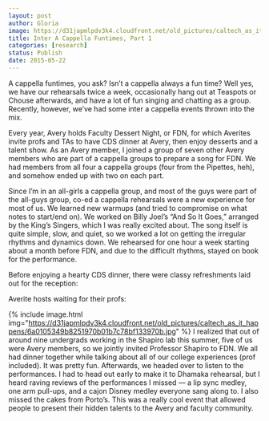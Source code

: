 ```yaml
---
layout: post
author: Gloria
image: https://d31japmlpdv3k4.cloudfront.net/old_pictures/caltech_as_it_happens/6a0105349b8251970b01bb082fecf4970d.jpg
title: Inter A Cappella Funtimes, Part 1
categories: [research]
status: Publish
date: 2015-05-22
---
```



A cappella funtimes, you ask? Isn’t a cappella always a fun time? Well yes, we have our rehearsals twice a week, occasionally hang out at Teaspots or Chouse afterwards, and have a lot of fun singing and chatting as a group. Recently, however, we’ve had some inter a cappella events thrown into the mix.

Every year, Avery holds Faculty Dessert Night, or FDN, for which Averites invite profs and TAs to have CDS dinner at Avery, then enjoy desserts and a talent show. As an Avery member, I joined a group of seven other Avery members who are part of a cappella groups to prepare a song for FDN. We had members from all four a cappella groups (four from the Pipettes, heh), and somehow ended up with two on each part.

Since I’m in an all-girls a cappella group, and most of the guys were part of the all-guys group, co-ed a cappella rehearsals were a new experience for most of us. We learned new warmups (and tried to compromise on what notes to start/end on). We worked on Billy Joel’s “And So It Goes,” arranged by the King’s Singers, which I was really excited about. The song itself is quite simple, slow, and quiet, so we worked a lot on getting the irregular rhythms and dynamics down. We rehearsed for one hour a week starting about a month before FDN, and due to the difficult rhythms, stayed on book for the performance.

Before enjoying a hearty CDS dinner, there were classy refreshments laid out for the reception:

Averite hosts waiting for their profs:

{% include image.html img="https://d31japmlpdv3k4.cloudfront.net/old_pictures/caltech_as_it_happens/6a0105349b8251970b01b7c78bf133970b.jpg" %}
I realized that out of around nine undergrads working in the Shapiro lab this summer, five of us were Avery members, so we jointly invited Professor Shapiro to FDN. We all had dinner together while talking about all of our college experiences (prof included). It was pretty fun. Afterwards, we headed over to listen to the performances. I had to head out early to make it to Dhamaka rehearsal, but I heard raving reviews of the performances I missed — a lip sync medley, one arm pull-ups, and a cajon Disney medley everyone sang along to. I also missed the cakes from Porto’s. This was a really cool event that allowed people to present their hidden talents to the Avery and faculty community.

